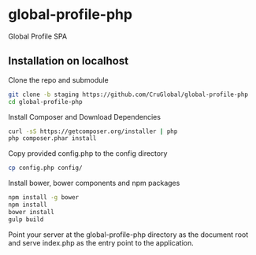 # global-profile-php
Global Profile SPA

## Installation on localhost
Clone the repo and submodule
```bash
git clone -b staging https://github.com/CruGlobal/global-profile-php
cd global-profile-php
```
Install Composer and Download Dependencies
```bash
curl -sS https://getcomposer.org/installer | php
php composer.phar install
```
Copy provided config.php to the config directory
```bash
cp config.php config/
```

Install bower, bower components and npm packages
```bash
npm install -g bower
npm install
bower install
gulp build
```

Point your server at the global-profile-php directory as the document root and serve index.php as the entry point to the application.
